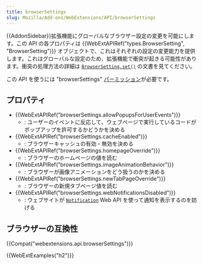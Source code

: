 ```yaml
---
title: browserSettings
slug: Mozilla/Add-ons/WebExtensions/API/browserSettings
---
```


{{AddonSidebar}}拡張機能にグローバルなブラウザー設定の変更を可能にします。この API の各プロパティは {{WebExtAPIRef("types.BrowserSetting", "BrowserSetting")}} オブジェクトで、これはそれぞれの設定の変更能力を提供します。これはグローバルな設定のため、拡張機能で衝突が起きる可能性があります。衝突の処理方法の詳細は [`BrowserSetting.set()`](/ja/Add-ons/WebExtensions/API/types/BrowserSetting/set) の文書を見てください。

この API を使うには "browserSettings" [パーミッション](/ja/docs/Mozilla/Add-ons/WebExtensions/manifest.json/permissions)が必要です。

## プロパティ

- {{WebExtAPIRef("browserSettings.allowPopupsForUserEvents")}}
  - : ユーザーのイベントに反応して、ウェブページで実行しているコードがポップアップを許可するかどうかを決める
- {{WebExtAPIRef("browserSettings.cacheEnabled")}}
  - : ブラウザーキャッシュの有効・無効を決める
- {{WebExtAPIRef("browserSettings.homepageOverride")}}
  - : ブラウザーのホームページの値を読む
- {{WebExtAPIRef("browserSettings.imageAnimationBehavior")}}
  - : ブラウザーが画像アニメーションをどう扱うのかを決める
- {{WebExtAPIRef("browserSettings.newTabPageOverride")}}
  - : ブラウザーの新規タブページ値を読む
- {{WebExtAPIRef("browserSettings.webNotificationsDisabled")}}
  - : ウェブサイトが [`Notification`](/ja/docs/Web/API/notification) Web API を使って通知を表示するのを妨げる

## ブラウザーの互換性

{{Compat("webextensions.api.browserSettings")}}

{{WebExtExamples("h2")}}
